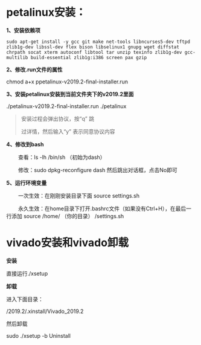 # petalinux安装：

**1、安装依赖项**

```shell
sudo apt-get install -y gcc git make net-tools libncurses5-dev tftpd zlib1g-dev libssl-dev flex bison libselinux1 gnupg wget diffstat chrpath socat xterm autoconf libtool tar unzip texinfo zlib1g-dev gcc-multilib build-essential zlib1g:i386 screen pax gzip
```

**2、修改.run文件的属性**

chmod a+x ppetalinux-v2019.2-final-installer.run

**3、安装petalinux安装到当前文件夹下的v2019.2里面**

./petalinux-v2019.2-final-installer.run ./petalinux

> 安装过程会弹出协议，按“q” 跳
>
> 过详情，然后输入“y” 表示同意协议内容

**4、修改到bash**

        查看：ls -lh /bin/sh （初始为dash）

        修改：sudo dpkg-reconfigure dash 然后跳出对话框，点击No即可

**5、运行环境变量**

        一次生效：在刚刚安装目录下面 source settings.sh

        永久生效：在home目录下打开.bashrc文件（如果没有Ctrl+H），在最后一行添加 source /home/ （你的目录） /settings.sh

# vivado安装和vivado卸载

**安装**

直接运行./xsetup

**卸载**

进入下面目录：

/2019.2/.xinstall/Vivado_2019.2

然后卸载

sudo ./xsetup -b Uninstall